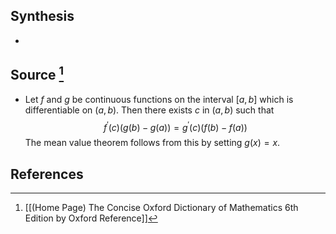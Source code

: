## Synthesis
- 
## Source [^1]
- Let $f$ and $g$ be continuous functions on the interval $[a, b]$ which is differentiable on $(a, b)$. Then there exists $c$ in $(a, b)$ such that$$f^{\prime}(c)(g(b)-g(a))=g^{\prime}(c)(f(b)-f(a))$$The mean value theorem follows from this by setting $g(x)=x$.
## References

[^1]: [[(Home Page) The Concise Oxford Dictionary of Mathematics 6th Edition by Oxford Reference]]